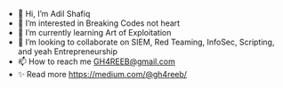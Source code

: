 - 👋 Hi, I’m Adil Shafiq
- 👀 I’m interested in Breaking Codes not heart
- 🌱 I’m currently learning Art of Exploitation
- 💞️ I’m looking to collaborate on SIEM, Red Teaming, InfoSec, Scripting, and yeah Entrepreneurship
- 📫 How to reach me GH4REEB@gmail.com
- ✨ Read more https://medium.com/@gh4reeb/

<!---
gh4reeb/gh4reeb is a ✨ special ✨ repository because its `README.md` (this file) appears on your GitHub profile.
You can click the Preview link to take a look at your changes.
--->
